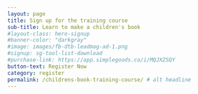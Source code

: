 ```yaml
---
layout: page
title: Sign up for the training course
sub-title: Learn to make a children's book
#layout-class: hero-signup
#banner-color: "darkgray"
#image: images/fb-dtb-leadmag-ad-1.png
#signup: sg-tool-list-download
#purchase-link: https://app.simplegoods.co/i/MQJXZSQY
button-text: Register Now
category: register
permalink: /childrens-book-training-course/ # alt headline
---
```

